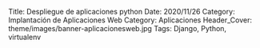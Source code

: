 Title: Despliegue de aplicaciones python
Date: 2020/11/26
Category: Implantación de Aplicaciones Web
Category: Aplicaciones
Header_Cover: theme/images/banner-aplicacionesweb.jpg
Tags: Django, Python, virtualenv
